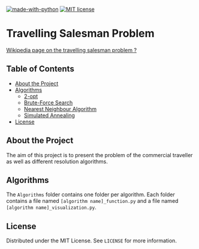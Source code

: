 [![made-with-python](https://img.shields.io/badge/Made%20with-Python-1f425f.svg)](https://www.python.org/)
[![MIT license](https://img.shields.io/badge/License-MIT-blue.svg)](https://github.com/armandwayoff/Travelling-Salesman-Problem/blob/master/LICENSE)

# Travelling Salesman Problem

[Wikipedia page on the travelling salesman problem ?](https://en.wikipedia.org/wiki/Travelling_salesman_problem)

## Table of Contents

* [About the Project](#about-the-project)
* [Algorithms](#algorithms)
  * [2-opt](https://github.com/armandwayoff/Travelling-Salesman-Problem/tree/master/2-opt)
  * [Brute-Force Search](https://github.com/armandwayoff/Travelling-Salesman-Problem/tree/master/Brute-Force%20Search)
  * [Nearest Neighbour Algorithm](https://github.com/armandwayoff/Travelling-Salesman-Problem/tree/master/Nearest%20Neighbour%20Algorithm)
  * [Simulated Annealing](https://github.com/armandwayoff/Travelling-Salesman-Problem/tree/master/Simulated%20Annealing)
* [License](#license)


## About the Project

The aim of this project is to present the problem of the commercial traveller as well as different resolution algorithms. 

## Algorithms

The ```Algorithms``` folder contains one folder per algorithm. Each folder contains a file named ```[algorithm name]_function.py``` and a file named ```[algorithm name]_visualization.py```.

## License

Distributed under the MIT License. See ```LICENSE``` for more information.
